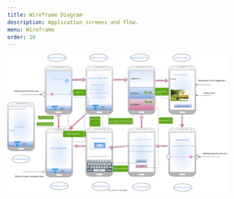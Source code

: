 ```yaml
---
title: Wireframe Diagram 
description: Application screens and flow.
menu: Wireframe
order: 10
---
```


[![Wireframe diagram](image/wireframe.svg)](pdf/wireframe.pdf)